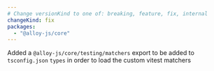 ```yaml
---
# Change versionKind to one of: breaking, feature, fix, internal
changeKind: fix
packages:
  - "@alloy-js/core"
---
```


Added a `@alloy-js/core/testing/matchers` export to be added to `tsconfig.json` `types` in order to load the custom vitest matchers
